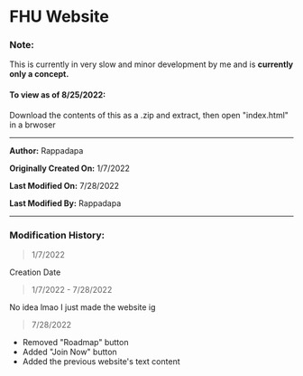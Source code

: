 # FHU Website



### **Note:** 

This is currently in very slow and minor development by me and is **currently only a concept.**

#### __To view as of 8/25/2022:__ 

Download the contents of this as a .zip and extract, then open "index.html" in a brwoser


---
**Author:** Rappadapa


**Originally Created On:** 1/7/2022



**Last Modified On:** 7/28/2022



**Last Modified By:** Rappadapa

---

### Modification History:
> 1/7/2022

Creation Date

> 1/7/2022 - 7/28/2022

No idea lmao I just made the website ig

> 7/28/2022
- Removed "Roadmap" button
- Added "Join Now" button
- Added the previous website's text content
